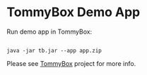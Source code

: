 # TommyBox Demo App


Run demo app in TommyBox:

```text

java -jar tb.jar --app app.zip

```


Please see <a href="https://github.com/xnbox/tommybox">TommyBox</a> project for more info.


